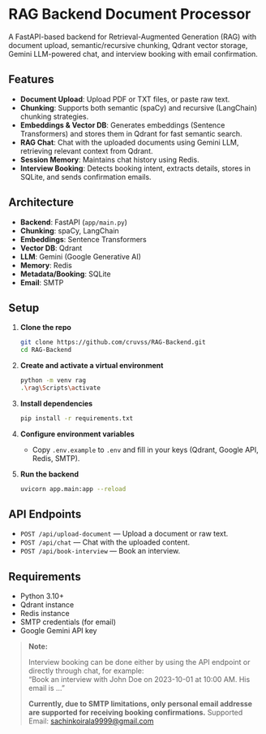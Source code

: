 ﻿# RAG Backend Document Processor

A FastAPI-based backend for Retrieval-Augmented Generation (RAG) with document upload, semantic/recursive chunking, Qdrant vector storage, Gemini LLM-powered chat, and interview booking with email confirmation.

## Features

- **Document Upload**: Upload PDF or TXT files, or paste raw text.
- **Chunking**: Supports both semantic (spaCy) and recursive (LangChain) chunking strategies.
- **Embeddings & Vector DB**: Generates embeddings (Sentence Transformers) and stores them in Qdrant for fast semantic search.
- **RAG Chat**: Chat with the uploaded documents using Gemini LLM, retrieving relevant context from Qdrant.
- **Session Memory**: Maintains chat history using Redis.
- **Interview Booking**: Detects booking intent, extracts details, stores in SQLite, and sends confirmation emails.

## Architecture

- **Backend**: FastAPI (`app/main.py`)
- **Chunking**: spaCy, LangChain
- **Embeddings**: Sentence Transformers
- **Vector DB**: Qdrant
- **LLM**: Gemini (Google Generative AI)
- **Memory**: Redis
- **Metadata/Booking**: SQLite
- **Email**: SMTP

## Setup

1. **Clone the repo**
   ```sh
   git clone https://github.com/cruvss/RAG-Backend.git
   cd RAG-Backend
   ```

2. **Create and activate a virtual environment**
   ```sh
   python -m venv rag
   .\rag\Scripts\activate
   ```

3. **Install dependencies**
   ```sh
   pip install -r requirements.txt
   ```

4. **Configure environment variables**
   - Copy `.env.example` to `.env` and fill in your keys (Qdrant, Google API, Redis, SMTP).

5. **Run the backend**
   ```sh
   uvicorn app.main:app --reload
   ```

## API Endpoints

- `POST /api/upload-document` — Upload a document or raw text.
- `POST /api/chat` — Chat with the uploaded content.
- `POST /api/book-interview` — Book an interview.

## Requirements

- Python 3.10+
- Qdrant instance
- Redis instance
- SMTP credentials (for email)
- Google Gemini API key


> **Note:**  
>  
> Interview booking can be done either by using the API endpoint or directly through chat, for example:  
> “Book an interview with John Doe on 2023-10-01 at 10:00 AM. His email is ...”  
>  
> **Currently, due to SMTP limitations, only personal email addresse are supported for receiving booking confirmations.**
Supported Email: sachinkoirala9999@gmail.com

